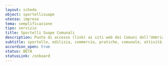 ```yaml
---
layout: scheda
object: sportellisuape
utenza: imprese
tema: semplificazione
tipo: servizio
title: Sportelli Suape Comunali
description: Punto di accesso (link) ai siti web dei Comuni dell'Umbria dove sono pubblicate informazioni riguardanti gli Sportelli SUAPE
subtitle: sportello, edilizia, commercio, pratiche, comunale, attività produttive
accordion_open: true
status: BETA
statusLink: /onboard
---
```


